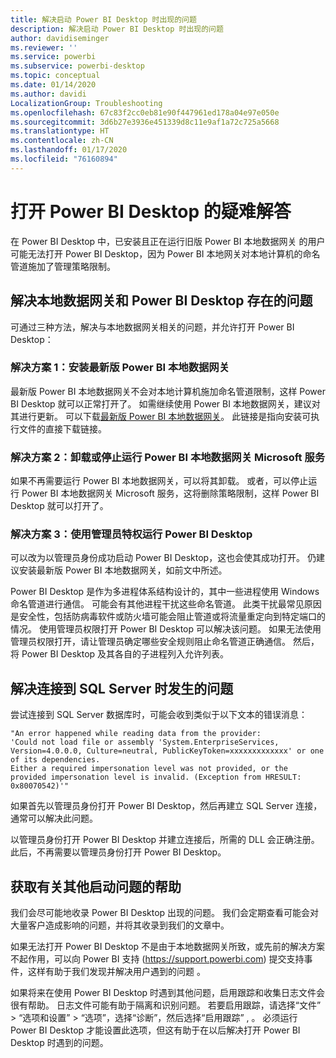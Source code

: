 ```yaml
---
title: 解决启动 Power BI Desktop 时出现的问题
description: 解决启动 Power BI Desktop 时出现的问题
author: davidiseminger
ms.reviewer: ''
ms.service: powerbi
ms.subservice: powerbi-desktop
ms.topic: conceptual
ms.date: 01/14/2020
ms.author: davidi
LocalizationGroup: Troubleshooting
ms.openlocfilehash: 67c83f2cc0eb81e90f447961ed178a04e97e050e
ms.sourcegitcommit: 3d6b27e3936e451339d8c11e9af1a72c725a5668
ms.translationtype: HT
ms.contentlocale: zh-CN
ms.lasthandoff: 01/17/2020
ms.locfileid: "76160894"
---
```

# <a name="troubleshoot-opening-power-bi-desktop"></a>打开 Power BI Desktop 的疑难解答

在 Power BI Desktop 中，已安装且正在运行旧版 Power BI 本地数据网关  的用户可能无法打开 Power BI Desktop，因为 Power BI 本地网关对本地计算机的命名管道施加了管理策略限制。

## <a name="resolve-issues-with-the-on-premises-data-gateway-and-power-bi-desktop"></a>解决本地数据网关和 Power BI Desktop 存在的问题

可通过三种方法，解决与本地数据网关相关的问题，并允许打开 Power BI Desktop：

### <a name="resolution-1-install-the-latest-version-of-power-bi-on-premises-data-gateway"></a>解决方案 1：安装最新版 Power BI 本地数据网关

最新版 Power BI 本地数据网关不会对本地计算机施加命名管道限制，这样 Power BI Desktop 就可以正常打开了。 如需继续使用 Power BI 本地数据网关，建议对其进行更新。 可以下载[最新版 Power BI 本地数据网关](https://go.microsoft.com/fwlink/?LinkId=698863)。 此链接是指向安装可执行文件的直接下载链接。

### <a name="resolution-2-uninstall-or-stop-the-power-bi-on-premises-data-gateway-microsoft-service"></a>解决方案 2：卸载或停止运行 Power BI 本地数据网关 Microsoft 服务

如果不再需要运行 Power BI 本地数据网关，可以将其卸载。 或者，可以停止运行 Power BI 本地数据网关 Microsoft 服务，这将删除策略限制，这样 Power BI Desktop 就可以打开了。

### <a name="resolution-3-run-power-bi-desktop-with-administrator-privilege"></a>解决方案 3：使用管理员特权运行 Power BI Desktop

可以改为以管理员身份成功启动 Power BI Desktop，这也会使其成功打开。 仍建议安装最新版 Power BI 本地数据网关，如前文中所述。

Power BI Desktop 是作为多进程体系结构设计的，其中一些进程使用 Windows 命名管道进行通信。 可能会有其他进程干扰这些命名管道。 此类干扰最常见原因是安全性，包括防病毒软件或防火墙可能会阻止管道或将流量重定向到特定端口的情况。 使用管理员权限打开 Power BI Desktop 可以解决该问题。 如果无法使用管理员权限打开，请让管理员确定哪些安全规则阻止命名管道正确通信。 然后，将 Power BI Desktop 及其各自的子进程列入允许列表。

## <a name="resolve-issues-when-connecting-to-sql-server"></a>解决连接到 SQL Server 时发生的问题

尝试连接到 SQL Server 数据库时，可能会收到类似于以下文本的错误消息：

`"An error happened while reading data from the provider:`\
`'Could not load file or assembly 'System.EnterpriseServices, Version=4.0.0.0, Culture=neutral, PublicKeyToken=xxxxxxxxxxxxx' or one of its dependencies.`\
`Either a required impersonation level was not provided, or the provided impersonation level is invalid. (Exception from HRESULT: 0x80070542)'"`

如果首先以管理员身份打开 Power BI Desktop，然后再建立 SQL Server 连接，通常可以解决此问题。

以管理员身份打开 Power BI Desktop 并建立连接后，所需的 DLL 会正确注册。 此后，不再需要以管理员身份打开 Power BI Desktop。

## <a name="get-help-with-other-launch-issues"></a>获取有关其他启动问题的帮助

我们会尽可能地收录 Power BI Desktop 出现的问题。 我们会定期查看可能会对大量客户造成影响的问题，并将其收录到我们的文章中。

如果无法打开 Power BI Desktop 不是由于本地数据网关所致，或先前的解决方案不起作用，可以向 Power BI 支持 (<https://support.powerbi.com>) 提交支持事件，这样有助于我们发现并解决用户遇到的问题  。

如果将来在使用 Power BI Desktop 时遇到其他问题，启用跟踪和收集日志文件会很有帮助。 日志文件可能有助于隔离和识别问题。 若要启用跟踪，请选择“文件” > “选项和设置” > “选项”，选择“诊断”，然后选择“启用跟踪”    ,   。 必须运行 Power BI Desktop 才能设置此选项，但这有助于在以后解决打开 Power BI Desktop 时遇到的问题。
